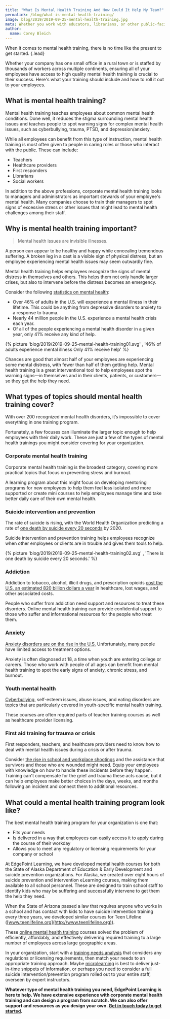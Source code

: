 ```yaml
---
title: "What Is Mental Health Training And How Could It Help My Team?"
permalink: /blog/what-is-mental-health-training/
image: blog/2019/2019-09-25-mental-health-training.jpg
meta: Whether you work with educators, librarians, or other public-facing employees, this is what your mental health training programs should include. 
author:
  name: Corey Bleich 
---
```


When it comes to mental health training, there is no time like the present to get started.
{.lead}

Whether your company has one small office in a rural town or is staffed by thousands of workers across multiple continents, ensuring all of your employees have access to high quality mental health training is crucial to their success. Here's what your training should include and how to roll it out to your employees. 

## What is mental health training? 

Mental health training teaches employees about common mental health conditions. Done well, it reduces the stigma surrounding mental health issues and teaches people to spot warning signs for complex mental health issues, such as cyberbullying, trauma, PTSD, and depression/anxiety. 

While all employees can benefit from this type of instruction, mental health training is most often given to people in caring roles or those who interact with the public. These can include:

* Teachers
* Healthcare providers
* First responders
* Librarians
* Social workers

In addition to the above professions, corporate mental health training looks to managers and administrators as important stewards of your employee's mental health. Many companies choose to train their managers to spot signs of excessive stress or other issues that might lead to mental health challenges among their staff.

## Why is mental health training important? 

>Mental health issues are invisible illnesses. 

A person can appear to be healthy and happy while concealing tremendous suffering. A broken leg in a cast is a visible sign of physical distress, but an employee experiencing mental health issues may seem outwardly fine.

Mental health training helps employees recognize the signs of mental distress in themselves and others. This helps them not only handle larger crises, but also to intervene before the distress becomes an emergency.

Consider the following [statistics on mental health](https://www.nami.org/learn-more/mental-health-by-the-numbers):

* Over 46% of adults in the U.S. will experience a mental illness in their lifetime. This could be anything from depressive disorders to anxiety to a response to trauma.
* Nearly 44 million people in the U.S. experience a mental health crisis each year.
* Of all of the people experiencing a mental health disorder in a given year, only 41% receive any kind of help.

{% picture 'blog/2019/2019-09-25-mental-health-training01.svg' , '46% of adults experience mental illness Only 41% receive help' %}

Chances are good that almost half of your employees are experiencing some mental distress, with fewer than half of them getting help. Mental health training is a great interventional tool to help employees spot the warning signs—in themselves and in their clients, patients, or customers—so they get the help they need.

## What types of topics should mental health training cover? 

With over 200 recognized mental health disorders, it’s impossible to cover everything in one training program. 

Fortunately, a few focuses can illuminate the larger topic enough to help employees with their daily work. These are just a few of the types of mental health trainings you might consider covering for your organization.

### Corporate mental health training

Corporate mental health training is the broadest category, covering more practical topics that focus on preventing stress and burnout. 

A learning program about this might focus on developing mentoring programs for new employees to help them feel less isolated and more supported or create mini courses to help employees manage time and take better daily care of their own mental health.

### Suicide intervention and prevention

The rate of suicide is rising, with the World Health Organization predicting a rate of [one death by suicide every 20 seconds](https://www.befrienders.org/suicide-statistics) by 2020. 

Suicide intervention and prevention training helps employees recognize when other employees or clients are in trouble and gives them tools to help.

{% picture 'blog/2019/2019-09-25-mental-health-training02.svg' , 'There is one death by suicide every 20 seconds.' %}

### Addiction

Addiction to tobacco, alcohol, illicit drugs, and prescription opioids [cost the U.S. an estimated 820 billion dollars a year](https://www.drugabuse.gov/related-topics/trends-statistics) in healthcare, lost wages, and other associated costs. 

People who suffer from addiction need support and resources to treat these disorders. Online mental health training can provide confidential support to those who suffer and informational resources for the people who treat them.

### Anxiety

[Anxiety disorders are on the rise in the U.S.](https://adaa.org/about-adaa/press-room/facts-statistics) Unfortunately, many people have limited access to treatment options. 

Anxiety is often diagnosed at 18, a time when youth are entering college or careers. Those who work with people of all ages can benefit from mental health training to spot the early signs of anxiety, chronic stress, and burnout. 

### Youth mental health

[Cyberbullying](/blog/cyberbullying-training-for-teachers/), self-esteem issues, abuse issues, and eating disorders are topics that are particularly covered in youth-specific mental health training. 

These courses are often required parts of teacher training courses as well as healthcare provider licensing.

### First aid training for trauma or crisis 

First responders, teachers, and healthcare providers need to know how to deal with mental health issues during a crisis or after trauma. 

Consider [the rise in school and workplace shootings](https://psmag.com/education/the-psychological-aftermath-of-surviving-school-shootings) and the assistance that survivors and those who are wounded might need. Equip your employees with knowledge on how to handle these incidents before they happen. Training can't compensate for the grief and trauma these acts cause, but it can help employees make better choices in the days, weeks, and months following an incident and connect them to additional resources. 

## What could a mental health training program look like? 

The best mental health training program for your organization is one that: 

* Fits your needs
* Is delivered in a way that employees can easily access it to apply during the course of their workday
* Allows you to meet any regulatory or licensing requirements for your company or school

At EdgePoint Learning, we have developed mental health courses for both the State of Alaska Department of Education & Early Development and suicide prevention organizations. For Alaska, we created over eight hours of suicide prevention and intervention eLearning courses, making them available to all school personnel. These are designed to train school staff to identify kids who may be suffering and successfully intervene to get them the help they need.

When the State of Arizona passed a law that requires anyone who works in a school and has contact with kids to have suicide intervention training every three years, we developed similar courses for Teen Lifeline ([www.teenlifeline.org](http://www.teenlifeline.org)). 

These [online mental health training](/blog/when-to-use-elearning/) courses solved the problem of efficiently, affordably, and effectively delivering required training to a large number of employees across large geographic areas.

In your organization, start with a [training needs analysis](/blog/how-to-identify-training-needs-of-employees/) that considers any regulations or licensing requirements, then match your needs to an appropriate training approach. Maybe [microlearning](/blog/types-of-microlearning/) is best to deliver just-in-time snippets of information, or perhaps you need to consider a full suicide intervention/prevention program rolled out to your entire staff, overseen by expert instructors.

<strong>Whatever type of mental health training you need, EdgePoint Learning is here to help. We have extensive experience with corporate mental health training and can design a program from scratch. We can also offer support and resources as you design your own. [Get in touch today to get started](/contact/).</strong>

